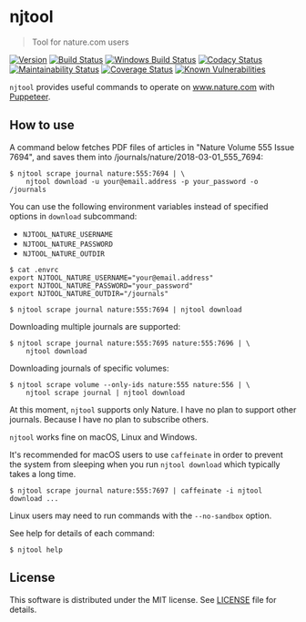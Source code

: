 # njtool

> Tool for nature.com users

[![Version][npm-version]][npm-site]
[![Build Status][build-status]][build-site]
[![Windows Build Status][windows-build-status]][windows-build-site]
[![Codacy Status][codacy-status]][codacy-site]
[![Maintainability Status][maintainability-status]][maintainability-site]
[![Coverage Status][coverage-status]][coverage-site]
[![Known Vulnerabilities][snyk-status]][snyk-site]

`njtool` provides useful commands to operate on www.nature.com with [Puppeteer].

## How to use

A command below fetches PDF files of articles in "Nature Volume 555 Issue 7694",
and saves them into /journals/nature/2018-03-01_555_7694:

```console
$ njtool scrape journal nature:555:7694 | \
    njtool download -u your@email.address -p your_password -o /journals
```

You can use the following environment variables instead of specified options in
`download` subcommand:

* `NJTOOL_NATURE_USERNAME`
* `NJTOOL_NATURE_PASSWORD`
* `NJTOOL_NATURE_OUTDIR`

```console
$ cat .envrc
export NJTOOL_NATURE_USERNAME="your@email.address"
export NJTOOL_NATURE_PASSWORD="your_password"
export NJTOOL_NATURE_OUTDIR="/journals"

$ njtool scrape journal nature:555:7694 | njtool download
```

Downloading multiple journals are supported:

```console
$ njtool scrape journal nature:555:7695 nature:555:7696 | \
    njtool download
```

Downloading journals of specific volumes:

```console
$ njtool scrape volume --only-ids nature:555 nature:556 | \
    njtool scrape journal | njtool download
```

At this moment, `njtool` supports only Nature.  I have no plan to support other
journals.  Because I have no plan to subscribe others.

`njtool` works fine on macOS, Linux and Windows.

It's recommended for macOS users to use `caffeinate` in order to prevent the
system from sleeping when you run `njtool download` which typically takes a long
time.

```console
$ njtool scrape journal nature:555:7697 | caffeinate -i njtool download ...
```

Linux users may need to run commands with the `--no-sandbox` option.

See help for details of each command:

```console
$ njtool help
```

## License

This software is distributed under the MIT license.  See [LICENSE] file for
details.

[npm-version]: https://img.shields.io/npm/v/njtool.svg
[npm-site]: https://www.npmjs.com/package/njtool
[build-status]: https://travis-ci.org/masnagam/njtool.svg?branch=master
[build-site]: https://travis-ci.org/masnagam/njtool
[windows-build-status]: https://ci.appveyor.com/api/projects/status/uwg3oqw5vw6eb5ge/branch/master?svg=true
[windows-build-site]: https://ci.appveyor.com/project/masnagam/njtool/branch/master
[codacy-status]: https://api.codacy.com/project/badge/Grade/84d4bc5c66524277aa6a13a43a6395ef
[codacy-site]: https://www.codacy.com/app/masnagam/njtool?utm_source=github.com&amp;utm_medium=referral&amp;utm_content=masnagam/njtool&amp;utm_campaign=Badge_Grade
[maintainability-status]: https://api.codeclimate.com/v1/badges/520d222651cf6841a61d/maintainability
[maintainability-site]: https://codeclimate.com/github/masnagam/njtool/maintainability
[coverage-status]: https://api.codeclimate.com/v1/badges/520d222651cf6841a61d/test_coverage
[coverage-site]: https://codeclimate.com/github/masnagam/njtool/test_coverage
[snyk-status]: https://snyk.io/test/github/masnagam/njtool/badge.svg?targetFile=package.json
[snyk-site]: https://snyk.io/test/github/masnagam/njtool?targetFile=package.json
[Puppeteer]: https://github.com/GoogleChrome/puppeteer
[LICENSE]: ./LICENSE
